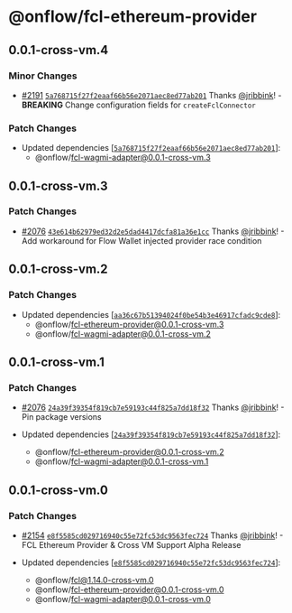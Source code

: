# @onflow/fcl-ethereum-provider

## 0.0.1-cross-vm.4

### Minor Changes

- [#2191](https://github.com/onflow/fcl-js/pull/2191) [`5a768715f27f2eaaf66b56e2071aec8ed77ab201`](https://github.com/onflow/fcl-js/commit/5a768715f27f2eaaf66b56e2071aec8ed77ab201) Thanks [@jribbink](https://github.com/jribbink)! - **BREAKING** Change configuration fields for `createFclConnector`

### Patch Changes

- Updated dependencies [[`5a768715f27f2eaaf66b56e2071aec8ed77ab201`](https://github.com/onflow/fcl-js/commit/5a768715f27f2eaaf66b56e2071aec8ed77ab201)]:
  - @onflow/fcl-wagmi-adapter@0.0.1-cross-vm.3

## 0.0.1-cross-vm.3

### Patch Changes

- [#2076](https://github.com/onflow/fcl-js/pull/2076) [`43e614b62979ed32d2e5dad4417dcfa81a36e1cc`](https://github.com/onflow/fcl-js/commit/43e614b62979ed32d2e5dad4417dcfa81a36e1cc) Thanks [@jribbink](https://github.com/jribbink)! - Add workaround for Flow Wallet injected provider race condition

## 0.0.1-cross-vm.2

### Patch Changes

- Updated dependencies [[`aa36c67b51394024f0be54b3e46917cfadc9cde8`](https://github.com/onflow/fcl-js/commit/aa36c67b51394024f0be54b3e46917cfadc9cde8)]:
  - @onflow/fcl-ethereum-provider@0.0.1-cross-vm.3
  - @onflow/fcl-wagmi-adapter@0.0.1-cross-vm.2

## 0.0.1-cross-vm.1

### Patch Changes

- [#2076](https://github.com/onflow/fcl-js/pull/2076) [`24a39f39354f819cb7e59193c44f825a7dd18f32`](https://github.com/onflow/fcl-js/commit/24a39f39354f819cb7e59193c44f825a7dd18f32) Thanks [@jribbink](https://github.com/jribbink)! - Pin package versions

- Updated dependencies [[`24a39f39354f819cb7e59193c44f825a7dd18f32`](https://github.com/onflow/fcl-js/commit/24a39f39354f819cb7e59193c44f825a7dd18f32)]:
  - @onflow/fcl-ethereum-provider@0.0.1-cross-vm.2
  - @onflow/fcl-wagmi-adapter@0.0.1-cross-vm.1

## 0.0.1-cross-vm.0

### Patch Changes

- [#2154](https://github.com/onflow/fcl-js/pull/2154) [`e8f5585cd029716940c55e72fc53dc9563fec724`](https://github.com/onflow/fcl-js/commit/e8f5585cd029716940c55e72fc53dc9563fec724) Thanks [@jribbink](https://github.com/jribbink)! - FCL Ethereum Provider & Cross VM Support Alpha Release

- Updated dependencies [[`e8f5585cd029716940c55e72fc53dc9563fec724`](https://github.com/onflow/fcl-js/commit/e8f5585cd029716940c55e72fc53dc9563fec724)]:
  - @onflow/fcl@1.14.0-cross-vm.0
  - @onflow/fcl-ethereum-provider@0.0.1-cross-vm.0
  - @onflow/fcl-wagmi-adapter@0.0.1-cross-vm.0
